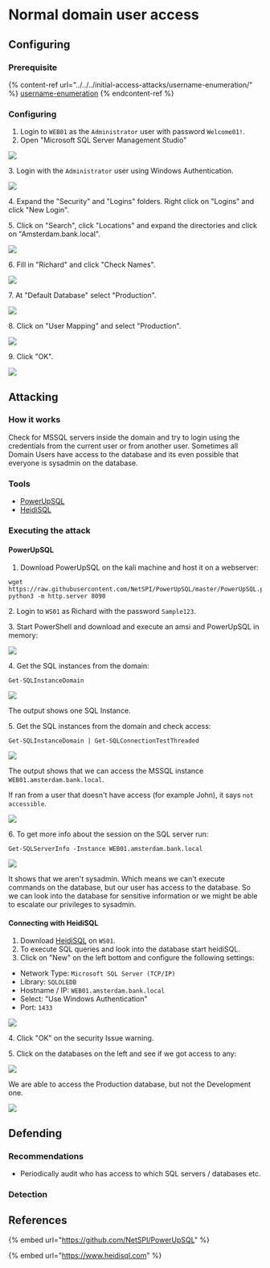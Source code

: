 # Normal domain user access

## Configuring

### Prerequisite&#x20;

{% content-ref url="../../../initial-access-attacks/username-enumeration/" %}
[username-enumeration](../../../initial-access-attacks/username-enumeration/)
{% endcontent-ref %}

### Configuring

1. Login to `WEB01` as the `Administrator` user with password `Welcome01!`.
2. Open "Microsoft SQL Server Management Studio"

![](<../../../../.gitbook/assets/image (65) (1) (1) (1) (1) (1) (1) (1).png>)

3\. Login with the `Administrator` user using Windows Authentication.

![](<../../../../.gitbook/assets/image (63) (1) (1) (1) (1).png>)

4\. Expand the "Security" and "Logins" folders. Right click on "Logins" and click "New Login".

5\. Click on "Search", click "Locations" and expand the directories and click on "Amsterdam.bank.local".

![](<../../../../.gitbook/assets/image (60) (1) (1) (1) (1) (1).png>)

6\. Fill in "Richard" and click "Check Names".

![](<../../../../.gitbook/assets/image (64) (1) (1) (1) (1) (1) (1) (1) (1).png>)

7\. At "Default Database" select "Production".

![](<../../../../.gitbook/assets/image (47) (1) (1) (1).png>)

8\. Click on "User Mapping" and select "Production".

![](<../../../../.gitbook/assets/image (13) (1) (1) (1) (1) (1) (1).png>)

9\. Click "OK".

![](<../../../../.gitbook/assets/image (32) (1) (1) (1) (1) (1) (1).png>)

## Attacking

### How it works

Check for MSSQL servers inside the domain and try to login using the credentials from the current user or from another user. Sometimes all Domain Users have access to the database and its even possible that everyone is sysadmin on the database.

### Tools

* [PowerUpSQL](https://github.com/NetSPI/PowerUpSQL)
* [HeidiSQL](https://www.heidisql.com/)

### Executing the attack

#### PowerUpSQL

1. Download PowerUpSQL on the kali machine and host it on a webserver:

```
wget https://raw.githubusercontent.com/NetSPI/PowerUpSQL/master/PowerUpSQL.ps1
python3 -m http.server 8090
```

2\. Login to `WS01` as Richard with the password `Sample123`.

3\. Start PowerShell and download and execute an amsi and PowerUpSQL in memory:

![](<../../../../.gitbook/assets/image (49) (1).png>)

4\. Get the SQL instances from the domain:

```
Get-SQLInstanceDomain
```

![](<../../../../.gitbook/assets/image (51) (1) (1) (1) (1).png>)

The output shows one SQL Instance.

5\. Get the SQL instances from the domain and check access:

```
Get-SQLInstanceDomain | Get-SQLConnectionTestThreaded
```

![](<../../../../.gitbook/assets/image (19) (1) (1) (1) (1) (1).png>)

The output shows that we can access the MSSQL instance `WEB01.amsterdam.bank.local`.

If ran from a user that doesn't have access (for example John), it says `not accessible`.

![](<../../../../.gitbook/assets/image (52) (1) (1) (1) (1) (1) (1).png>)

6\. To get more info about the session on the SQL server run:

```
Get-SQLServerInfo -Instance WEB01.amsterdam.bank.local
```

![](<../../../../.gitbook/assets/image (67) (1) (1) (1) (1) (1) (1) (1) (1) (1).png>)

It shows that we aren't sysadmin. Which means we can't execute commands on the database, but our user has access to the database. So we can look into the database for sensitive information or we might be able to escalate our privileges to sysadmin.

#### Connecting with HeidiSQL

1. Download [HeidiSQL](https://www.heidisql.com/download.php?download=portable-64) on `WS01`.
2. To execute SQL queries and look into the database start heidiSQL.
3. Click on "New" on the left bottom and configure the following settings:

* Network Type: `Microsoft SQL Server (TCP/IP)`
* Library: `SQLOLEDB`
* Hostname / IP: `WEB01.amsterdam.bank.local`
* Select: "Use Windows Authentication"
* Port: `1433`

![](<../../../../.gitbook/assets/image (47) (1) (1).png>)

4\. Click "OK" on the security Issue warning.

5\. Click on the databases on the left and see if we got access to any:

![](<../../../../.gitbook/assets/image (66) (1) (1) (1) (1) (1) (1) (1).png>)

We are able to access the Production database, but not the Development one.

![](<../../../../.gitbook/assets/image (14) (1) (1) (1) (1).png>)

## Defending

### Recommendations

* Periodically audit who has access to which SQL servers / databases etc.

### Detection



## References

{% embed url="https://github.com/NetSPI/PowerUpSQL" %}

{% embed url="https://www.heidisql.com" %}
